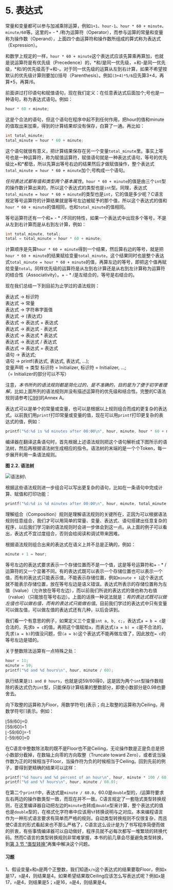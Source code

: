 # 5. 表达式

常量和变量都可以参与加减乘除运算，例如`1+1`、`hour-1`、`hour * 60 + minute`、`minute/60`等。这里的+ - \* /称为运算符（Operator），而参与运算的常量和变量称为操作数（Operand），上面四个由运算符和操作数所组成的算式称为表达式（Expression）。

和数学上规定的一样，`hour * 60 + minute`这个表达式应该先算乘再算加，也就是说运算符是有优先级（Precedence）的，\*和/是同一优先级，+和-是同一优先级，\*和/的优先级高于+和-。对于同一优先级的运算从左到右计算，如果不希望按默认的优先级计算则要加()括号（Parenthesis）。例如`(3+4)*5/6`应先算3+4，再算\*5，再算/6。

前面讲过打印语句和赋值语句，现在我们定义：在任意表达式后面加个;号也是一种语句，称为表达式语句。例如：

```c
hour * 60 + minute;
```

这是个合法的语句，但这个语句在程序中起不到任何作用，把hour的值和minute的值取出来加乘，得到的计算结果却没有保存，白算了一通。再比如：

```c
int total_minute;
total_minute = hour * 60 + minute;
```

这个语句就很有意义，把计算结果保存在另一个变量`total_minute`里。事实上等号也是一种运算符，称为赋值运算符，赋值语句就是一种表达式语句，等号的优先级比+和\*都低，所以先算出等号右边的结果然后才做赋值操作，整个表达式`total_minute = hour * 60 + minute`加个;号构成一个语句。

_任何表达式都有值和类型两个基本属性_。`hour * 60 + minute`的值是由三个`int`型的操作数计算出来的，所以这个表达式的类型也是`int`型。同理，表达式`total_minute = hour * 60 + minute`的类型也是`int`，它的值是多少呢？C语言规定等号运算符的计算结果就是等号左边被赋予的那个值，所以这个表达式的值和`hour * 60 + minute`的值相同，也和`total_minute`的值相同。

等号运算符还有一个和+ - \* /不同的特性，如果一个表达式中出现多个等号，不是从左到右计算而是从右到左计算，例如：

```c
int total_minute, total;
total = total_minute = hour * 60 + minute;
```

计算顺序是先算`hour * 60 + minute`得到一个结果，然后算右边的等号，就是把`hour * 60 + minute`的结果赋给变量`total_minute`，这个结果同时也是整个表达式`total_minute = hour * 60 + minute`的值，再算左边的等号，即把这个值再赋给变量`total`。同样优先级的运算符是从左到右计算还是从右到左计算称为运算符的结合性（Associativity）。+ - \* /是左结合的，等号是右结合的。

现在我们总结一下到目前为止学过的语法规则：

表达式 → 标识符\
表达式 → 常量\
表达式 → 字符串字面值\
表达式 → (表达式)\
表达式 → 表达式 + 表达式\
表达式 → 表达式 - 表达式\
表达式 → 表达式 \* 表达式\
表达式 → 表达式 / 表达式\
表达式 → 表达式 = 表达式\
语句 → 表达式;\
语句 → printf(表达式, 表达式, 表达式, ...);\
变量声明 → 类型 标识符 = Initializer, 标识符 = Initializer, ...;\
（= Initializer的部分可以不写）

注意，_本书所列的语法规则都是简化过的，是不准确的，目的是为了便于初学者理解_，比如上面所列的语法规则并没有描述运算符的优先级和结合性。完整的C语法规则请参考[\[C99\]](https://akaedu.github.io/book/bi01.html#bibli.c99)的Annex A。

表达式可以是单个的常量或变量，也可以是根据以上规则组合而成的更复杂的表达式。以前我们用`printf`打印常量或变量的值，现在可以用`printf`打印更复杂的表达式的值，例如：

```c
printf("%d:%d is %d minutes after 00:00\n", hour, minute, hour * 60 + minute);
```

编译器在翻译这条语句时，首先根据上述语法规则把这个语句解析成下图所示的语法树，然后再根据语法树生成相应的指令。语法树的末端的是一个个Token，每一步展开利用一条语法规则。

**图 2.2. 语法树**

![语法树](https://akaedu.github.io/book/images/expr.parse.png)\


根据这些语法规则进一步组合可以写出更复杂的语句，比如在一条语句中完成计算、赋值和打印功能：

```c
printf("%d:%d is %d minutes after 00:00\n", hour, minute, total_minute = hour * 60 + minute);
```

理解组合（Composition）规则是理解语法规则的关键所在，正因为可以根据语法规则任意组合，我们才可以用简单的常量、变量、表达式、语句搭建出任意复杂的程序，以后我们学习新的语法规则时会进一步体会到这一点。从上面的例子可以看出，表达式不宜过度组合，否则会给阅读和调试带来困难。

根据语法规则组合出来的表达式在语义上并不总是正确的，例如：

```c
minute + 1 = hour;
```

等号左边的表达式要求表示一个存储位置而不是一个值，这是等号运算符和+ - \* /运算符的又一个显著不同。有的表达式既可以表示一个存储位置也可以表示一个值，而有的表达式只能表示值，不能表示存储位置，例如`minute + 1`这个表达式就不能表示存储位置，放在等号左边是语义错误。表达式所表示的存储位置称为左值（lvalue）（允许放在等号左边），而以前我们所说的表达式的值也称为右值（rvalue）（只能放在等号右边）。上面的话换一种说法就是：_有的表达式既可以做左值也可以做右值，而有的表达式只能做右值_。目前我们学过的表达式中只有变量可以做左值，可以做左值的表达式还有几种，以后会讲到。

我们看一个有意思的例子，如果定义三个变量`int a, b, c;`，表达式`a = b = c`是合法的，先求`b = c`的值，再把这个值赋给`a`，而表达式`(a = b) = c`是不合法的，先求`(a = b)`的值没问题，但`(a = b)`这个表达式不能再做左值了，因此放在`= c`的等号左边是错的。

关于整数除法运算有一点特殊之处：

```c
hour = 11;
minute = 59;
printf("%d and %d hours\n", hour, minute / 60);
```

执行结果是`11 and 0 hours`，也就是说59/60得0，这是因为两个`int`型操作数相除的表达式仍为`int`型，只能保存计算结果的整数部分，即使小数部分是0.98也要舍去。

向下取整的运算称为Floor，用数学符号⌊⌋表示；向上取整的运算称为Ceiling，用数学符号⌈⌉表示。例如：

⌊59/60⌋=0\
⌈59/60⌉=1\
⌊-59/60⌋=-1\
⌈-59/60⌉=0

在C语言中整数除法取的既不是Floor也不是Ceiling，无论操作数是正是负总是把小数部分截掉，在数轴上向零的方向取整（Truncate toward Zero），或者说当操作数为正的时候相当于Floor，当操作符为负的时候相当于Ceiling。回到先前的例子，要得到更精确的结果可以这样：

```c
printf("%d hours and %d percent of an hour\n", hour, minute * 100 / 60);
printf("%d and %f hours\n", hour, minute / 60.0);
```

在第二个`printf`中，表达式是`minute / 60.0`，60.0是`double`型的，/运算符要求左右两边的操作数类型一致，而现在并不一致。C语言规定了一套隐式类型转换规则，在这里编译器自动把左边的`minute`也转成`double`型来计算，整个表达式的值也是`double`型的，在格式化字符串中应该用`%f`转换说明与之对应。本来编程语言作为一种形式语言要求有简单而严格的规则，自动类型转换规则不仅很复杂，而且使C语言的形式看起来也不那么严格了，C语言这么设计是为了书写程序简便而做的折衷，有些事情编译器可以自动做好，程序员就不必每次都写一堆繁琐的转换代码。然而C语言的类型转换规则非常难掌握，本书的前几章会尽量避免类型转换，到[第 3 节 “类型转换”](https://akaedu.github.io/book/ch15s03.html#type.conversion)再集中解决这个问题。

#### 习题

1、假设变量`x`和`n`是两个正整数，我们知道`x/n`这个表达式的结果要取Floor，例如`x`是17，`n`是4，则结果是4。如果希望结果取Ceiling应该怎么写表达式呢？例如`x`是17，`n`是4，则结果是5；`x`是16，`n`是4，则结果是4。
